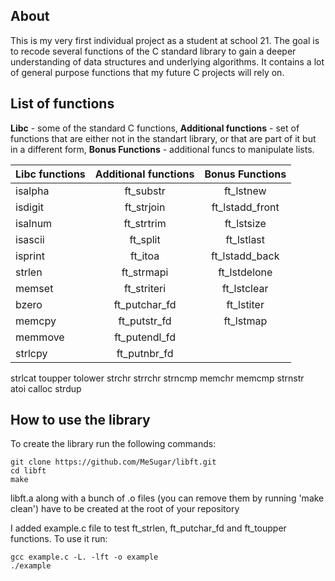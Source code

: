 ## About
This is my very first individual project as a student at school 21. 
The goal is to recode several functions of the C standard library to gain a deeper understanding of data structures and underlying algorithms.
It contains a lot of general purpose functions that my future C projects will rely on. 

## List of functions
**Libc** - some of the standard C functions, **Additional functions** - set of functions that are either not in the standart library,
or that are part of it but in a different form, **Bonus Functions** - additional funcs to manipulate lists.

Libc functions	| Additional functions	| Bonus Functions
:----------- 	| :-----------:		| :-----------:
isalpha		| ft_substr		| ft_lstnew	
isdigit		| ft_strjoin		| ft_lstadd_front
isalnum		| ft_strtrim		| ft_lstsize
isascii		| ft_split		| ft_lstlast
isprint		| ft_itoa		| ft_lstadd_back
strlen		| ft_strmapi		| ft_lstdelone
memset		| ft_striteri		| ft_lstclear
bzero		| ft_putchar_fd		| ft_lstiter
memcpy		| ft_putstr_fd		| ft_lstmap
memmove		| ft_putendl_fd	
strlcpy		| ft_putnbr_fd
strlcat
toupper
tolower
strchr
strrchr
strncmp
memchr
memcmp
strnstr		
atoi
calloc
strdup

## How to use the library
To create the library run the following commands:

	git clone https://github.com/MeSugar/libft.git
	cd libft
	make
libft.a along with a bunch of .o files (you can remove them by running 'make clean') have to be created at the root of your repository

I added example.c file to test ft_strlen, ft_putchar_fd and ft_toupper functions. To use it run:

	gcc example.c -L. -lft -o example
	./example

